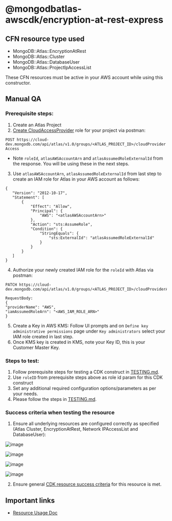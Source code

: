 # @mongodbatlas-awscdk/encryption-at-rest-express

## CFN resource type used
- MongoDB::Atlas::EncryptionAtRest
- MongoDB::Atlas::Cluster
- MongoDB::Atlas::DatabaseUser
- MongoDB::Atlas::ProjectIpAccessList

These CFN resources must be active in your AWS account while using this constructor.

## Manual QA
### Prerequisite steps:
1. Create an Atlas Project 
2. [Create CloudAccessProvider](https://www.mongodb.com/docs/atlas/reference/api/cloud-provider-access-create-one-role/) role for your project via postman:
  
`POST https://cloud-dev.mongodb.com/api/atlas/v1.0/groups/<ATLAS_PROJECT_ID>/cloudProviderAccess`
 - Note `roleId`, `atlasAWSAccountArn` and `atlasAssumedRoleExternalId` from the response. You will be using these in the next steps.
3. Use `atlasAWSAccountArn`, `atlasAssumedRoleExternalId` from last step to create an IAM role for Atlas in your AWS account as follows:
 ```
{
    "Version": "2012-10-17",
    "Statement": [
        {
            "Effect": "Allow",
            "Principal": {
                "AWS": "<atlasAWSAccountArn>"
            },
            "Action": "sts:AssumeRole",
            "Condition": {
                "StringEquals": {
                    "sts:ExternalId": "atlasAssumedRoleExternalId"
                }
            }
        }
    ]
}
```


4. Authorize your newly created IAM role for the `roleId` with Atlas via postman:
```
PATCH https://cloud-dev.mongodb.com/api/atlas/v1.0/groups/<ATLAS_PROJECT_ID>/cloudProviderAccess/<roleId>

RequestBody:
{
"providerName": "AWS",
"iamAssumedRoleArn": "<AWS_IAM_ROLE_ARN>"
}
```

5. Create a Key in AWS KMS: Follow UI prompts and on `Define key administrative permissions` page under `Key administrators` select your IAM role created in last step.
6. Once KMS key is created in KMS, note your Key ID, this is your Customer Master Key.

### Steps to test:
1. Follow prerequisite steps for testing a CDK construct in [TESTING.md](../../../TESTING.md).
2. Use `roleID` from prerequisite steps above as role id param for this CDK construct
3. Set any additional required configuration options/parameters as per your needs.
4. Please follow the steps in [TESTING.md](../../../TESTING.md).


### Success criteria when testing the resource
1. Ensure all underlying resources are configured correctly as specified (Atlas Cluster, EncryptionAtRest, Network IPAccessList and DatabaseUser):

![image](https://user-images.githubusercontent.com/122359335/228581798-691ab912-4397-4fd5-aa7d-237b88a46465.png)

![image](https://user-images.githubusercontent.com/122359335/228581863-e04ee602-68b7-4e70-a88f-96da4ea2535d.png)

![image](https://user-images.githubusercontent.com/122359335/228581979-615b19cb-4d72-47e6-8aca-44a8c3013825.png)

![image](https://user-images.githubusercontent.com/122359335/228582032-14ef9f65-dc8d-4bb4-b7b0-1ab77a6257e6.png)

2. Ensure general [CDK resource success criteria](../../../TESTING.md#success-criteria-to-be-satisfied-when-testing-a-construct) for this resource is met.

## Important links
- [Resource Usage Doc](https://www.mongodb.com/docs/atlas/security-aws-kms/#std-label-security-aws-kms)
